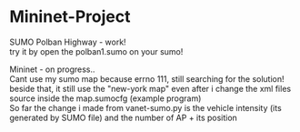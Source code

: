 # Mininet-Project
SUMO Polban Highway - work!  
try it by open the polban1.sumo on your sumo!  
  

Mininet - on progress..  
Cant use my sumo map because errno 111, still searching for the solution!
beside that, it still use the "new-york map" even after i change the xml files source inside the map.sumocfg (example program)  
So far the change i made from vanet-sumo.py is the vehicle intensity (its generated by SUMO file) and the number of AP + its position  
  
